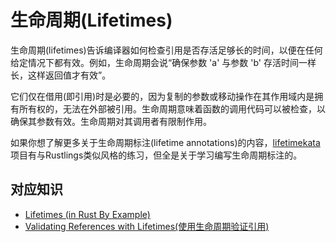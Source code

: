 # 生命周期(Lifetimes)

生命周期(lifetimes)告诉编译器如何检查引用是否存活足够长的时间，以便在任何给定情况下都有效。例如，生命周期会说“确保参数 'a' 与参数 'b' 存活时间一样长，这样返回值才有效”。

它们仅在借用(即引用)时是必要的，因为复制的参数或移动操作在其作用域内是拥有所有权的，无法在外部被引用。生命周期意味着函数的调用代码可以被检查，以确保其参数有效。生命周期对其调用者有限制作用。

如果你想了解更多关于生命周期标注(lifetime annotations)的内容，[lifetimekata](https://tfpk.github.io/lifetimekata/) 项目有与Rustlings类似风格的练习，但全是关于学习编写生命周期标注的。

## 对应知识

- [Lifetimes (in Rust By Example)](https://doc.rust-lang.org/stable/rust-by-example/scope/lifetime.html)
- [Validating References with Lifetimes(使用生命周期验证引用)](https://doc.rust-lang.org/book/ch10-03-lifetime-syntax.html)
